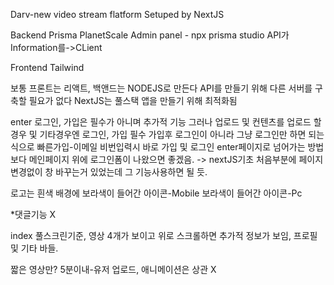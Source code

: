 Darv-new video stream flatform
Setuped by NextJS 

Backend
Prisma
PlanetScale
Admin panel - npx prisma studio
API가 Information를->CLient


Frontend
Tailwind


보통 프론트는 리액트, 백앤드는 NODEJS로 만든다
API를 만들기 위해 다른 서버를 구축할 필요가 없다
NextJS는 풀스택 앱을 만들기 위해 최적화됨

enter
로그인, 가입은 필수가 아니며 추가적 기능
그러나 업로드 및 컨텐츠를 업로드 할 경우 및 기타경우엔 로그인, 가입 필수
가입후 로그인이 아니라 그냥 로그인만 하면 되는 식으로
빠른가입-이메일 비번입력시 바로 가입 및 로그인
enter페이지로 넘어가는 방법보다 메인페이지 위에 로그인폼이 나왔으면 좋겠음. -> nextJS기초 처음부분에 페이지 변경없이 창 바꾸는거 있었는데 그 기능사용하면 될 듯.


로고는 흰색 배경에 보라색이 들어간 아이콘-Mobile
보라색이 들어간 아이콘-Pc

*댓글기능 X

index
풀스크린기준, 영상 4개가 보이고 위로 스크롤하면 추가적 정보가 보임, 프로필 및 기타 바들.


짧은 영상만? 5분이내-유저 업로드, 애니메이션은 상관 X